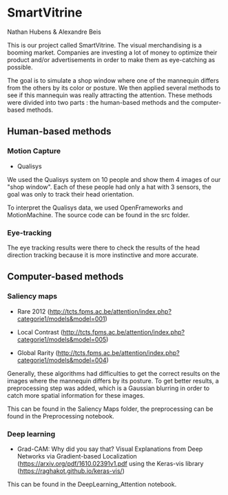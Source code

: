 # SmartVitrine
Nathan Hubens & Alexandre Beis


This is our project called SmartVitrine. The visual merchandising is a booming market. Companies are investing a lot of money to optimize their product and/or advertisements in order to make them as eye-catching as possible.

The goal is to simulate a shop window where one of the mannequin differs from the others by its color or posture. We then applied several methods to see if this mannequin was really attracting the attention. These methods were divided into two parts : the human-based methods and the computer-based methods.


## Human-based methods

### Motion Capture

* Qualisys

We used the Qualisys system on 10 people and show them 4 images of our "shop window". Each of these people had only a hat with 3 sensors, the goal was only to track their head orientation.

To interpret the Qualisys data, we used OpenFrameworks and MotionMachine. The source code can be found in the src folder.


### Eye-tracking

The eye tracking results were there to check the results of the head direction tracking because it is more instinctive and more accurate.


## Computer-based methods

### Saliency maps


* Rare 2012 (http://tcts.fpms.ac.be/attention/index.php?categorie1/models&model=001)

* Local Contrast (http://tcts.fpms.ac.be/attention/index.php?categorie1/models&model=005)

* Global Rarity (http://tcts.fpms.ac.be/attention/index.php?categorie1/models&model=004)

Generally, these algorithms had difficulties to get the correct results on the images where the mannequin differs by its posture. To get better results, a preprocessing step was added, which is a Gaussian blurring in order to catch more spatial information for these images.

This can be found in the Saliency Maps folder, the preprocessing can be found in the Preprocessing notebook.

### Deep learning

* Grad-CAM: Why did you say that? Visual Explanations from Deep Networks via Gradient-based Localization (https://arxiv.org/pdf/1610.02391v1.pdf using the Keras-vis library (https://raghakot.github.io/keras-vis/)

This can be found in the DeepLearning_Attention notebook.



